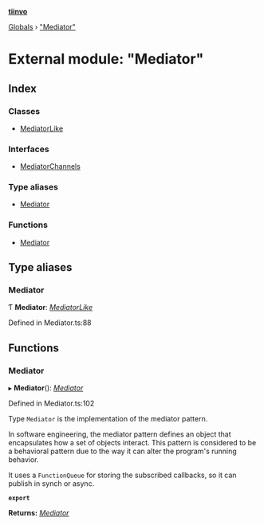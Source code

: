 **[tiinvo](../README.md)**

[Globals](../README.md) › ["Mediator"](_mediator_.md)

# External module: "Mediator"

## Index

### Classes

* [MediatorLike](../classes/_mediator_.mediatorlike.md)

### Interfaces

* [MediatorChannels](../interfaces/_mediator_.mediatorchannels.md)

### Type aliases

* [Mediator](_mediator_.md#mediator)

### Functions

* [Mediator](_mediator_.md#mediator)

## Type aliases

###  Mediator

Ƭ **Mediator**: *[MediatorLike](../classes/_mediator_.mediatorlike.md)*

Defined in Mediator.ts:88

## Functions

###  Mediator

▸ **Mediator**(): *[Mediator]()*

Defined in Mediator.ts:102

Type `Mediator` is the implementation of the mediator pattern.

In software engineering, the mediator pattern defines an object that encapsulates
how a set of objects interact. This pattern is considered to be a behavioral pattern
due to the way it can alter the program's running behavior.

It uses a `FunctionQueue` for storing the subscribed callbacks, so it can publish in synch or async.

**`export`** 

**Returns:** *[Mediator]()*